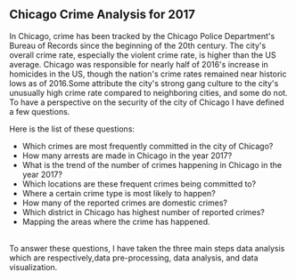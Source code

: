 ## Chicago Crime Analysis for 2017

In Chicago, crime has been tracked by the Chicago Police Department's Bureau of Records since the beginning of the 20th century. The city's overall crime rate, especially the violent crime rate, is higher than the US average. Chicago was responsible for nearly half of 2016's increase in homicides in the US, though the nation's crime rates remained near historic lows as of 2016.Some attribute the city's strong gang culture to the city's unusually high crime rate compared to neighboring cities, and some do not. To have a perspective on the security of the city of Chicago I have defined a few questions.

Here is the list of these questions:

- Which crimes are most frequently committed in the city of Chicago?
- How many arrests are made in Chicago in the year 2017?
- What is the trend of the number of crimes happening in Chicago in the year 2017?
- Which locations are these frequent crimes being committed to?
- Where a certain crime type is most likely to happen?
- How many of the reported crimes are domestic crimes?
- Which district in Chicago has highest number of reported crimes?
- Mapping the areas where the crime has happened.

<br/>
To answer these questions, I have taken the three main steps data analysis which are respectively,data pre-processing, data analysis, and data visualization.
